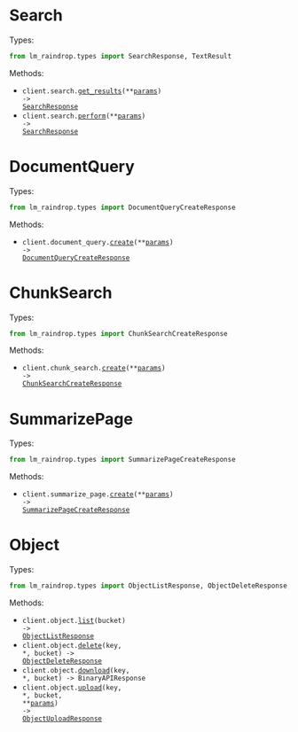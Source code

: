 # Search

Types:

```python
from lm_raindrop.types import SearchResponse, TextResult
```

Methods:

- <code title="get /v1/search">client.search.<a href="./src/lm_raindrop/resources/search.py">get_results</a>(\*\*<a href="src/lm_raindrop/types/search_get_results_params.py">params</a>) -> <a href="./src/lm_raindrop/types/search_response.py">SearchResponse</a></code>
- <code title="post /v1/search">client.search.<a href="./src/lm_raindrop/resources/search.py">perform</a>(\*\*<a href="src/lm_raindrop/types/search_perform_params.py">params</a>) -> <a href="./src/lm_raindrop/types/search_response.py">SearchResponse</a></code>

# DocumentQuery

Types:

```python
from lm_raindrop.types import DocumentQueryCreateResponse
```

Methods:

- <code title="post /v1/document_query">client.document_query.<a href="./src/lm_raindrop/resources/document_query.py">create</a>(\*\*<a href="src/lm_raindrop/types/document_query_create_params.py">params</a>) -> <a href="./src/lm_raindrop/types/document_query_create_response.py">DocumentQueryCreateResponse</a></code>

# ChunkSearch

Types:

```python
from lm_raindrop.types import ChunkSearchCreateResponse
```

Methods:

- <code title="post /v1/chunk_search">client.chunk_search.<a href="./src/lm_raindrop/resources/chunk_search.py">create</a>(\*\*<a href="src/lm_raindrop/types/chunk_search_create_params.py">params</a>) -> <a href="./src/lm_raindrop/types/chunk_search_create_response.py">ChunkSearchCreateResponse</a></code>

# SummarizePage

Types:

```python
from lm_raindrop.types import SummarizePageCreateResponse
```

Methods:

- <code title="post /v1/summarize_page">client.summarize_page.<a href="./src/lm_raindrop/resources/summarize_page.py">create</a>(\*\*<a href="src/lm_raindrop/types/summarize_page_create_params.py">params</a>) -> <a href="./src/lm_raindrop/types/summarize_page_create_response.py">SummarizePageCreateResponse</a></code>

# Object

Types:

```python
from lm_raindrop.types import ObjectListResponse, ObjectDeleteResponse, ObjectUploadResponse
```

Methods:

- <code title="get /v1/object/{bucket}">client.object.<a href="./src/lm_raindrop/resources/object.py">list</a>(bucket) -> <a href="./src/lm_raindrop/types/object_list_response.py">ObjectListResponse</a></code>
- <code title="delete /v1/object/{bucket}/{key}">client.object.<a href="./src/lm_raindrop/resources/object.py">delete</a>(key, \*, bucket) -> <a href="./src/lm_raindrop/types/object_delete_response.py">ObjectDeleteResponse</a></code>
- <code title="get /v1/object/{bucket}/{key}">client.object.<a href="./src/lm_raindrop/resources/object.py">download</a>(key, \*, bucket) -> BinaryAPIResponse</code>
- <code title="put /v1/object/{bucket}/{key}">client.object.<a href="./src/lm_raindrop/resources/object.py">upload</a>(key, \*, bucket, \*\*<a href="src/lm_raindrop/types/object_upload_params.py">params</a>) -> <a href="./src/lm_raindrop/types/object_upload_response.py">ObjectUploadResponse</a></code>
